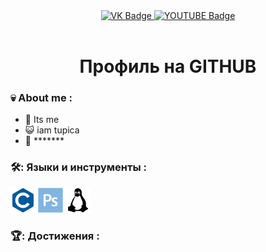 <div id="badges" align = "center">
  <a href="https://vk.com/yasha_trap"> 
  <img src = "https://img.shields.io/badge/VK-blue?style=for-the-badge&logo=VK&logoColor=white" alt="VK Badge"/>
</a>

<a href= "https://www.youtube.com/channel/UCsUdy09tiu369lbriN4gXyQ"> 
  <img src = "https://img.shields.io/badge/YOUTUBE-red?style=for-the-badge&logo=YOUTUBE&logoColor=white" alt="YOUTUBE Badge"/>
</a>
</div>

<div id="viewprof" align="center" >
  <img src="https://komarev.com/ghpvc/?username=yasha1208&style=flat-square&color=blue" alt=""/>
</div>

<div id="heythere" align="center">
<h1>Профиль на GITHUB</h1>
</div>

### 	:skull: About me :
- :clown_face: Its me
- :smiley_cat: iam tupica
- :cursing_face: *******

### 🛠️: Языки и инструменты :

<div>
  <img src="https://github.com/devicons/devicon/blob/master/icons/c/c-plain.svg" width="40" height="40"/>
  <img src="https://github.com/devicons/devicon/blob/master/icons/photoshop/photoshop-plain.svg" width="40" height="40"/>
  <img src="https://github.com/devicons/devicon/blob/master/icons/linux/linux-plain.svg" width="40" height="40"/>
</div>

### 🏆: Достижения :

<div>
  <img src="https://github.com/ryo-ma/github-profile-trophy.vercel.app/?username=yasha1208" alt=""/>
</div>

